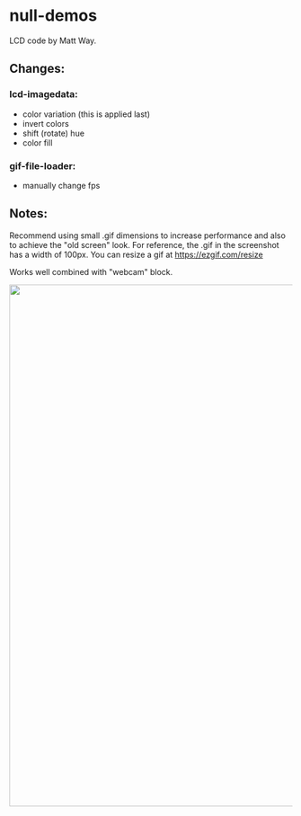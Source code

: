 # null-demos
LCD code by Matt Way.

## Changes:

### lcd-imagedata:
- color variation (this is applied last)
- invert colors
- shift (rotate) hue
- color fill

### gif-file-loader:
- manually change fps

## Notes:

Recommend using small .gif dimensions to increase performance and also to achieve the "old screen" look. For reference, the .gif in the screenshot has a width of 100px. You can resize a gif at https://ezgif.com/resize

Works well combined with "webcam" block.

<img width="929" src="https://user-images.githubusercontent.com/22250686/161350768-ef928d9b-2796-4581-98b6-8ab532ed329c.png">
